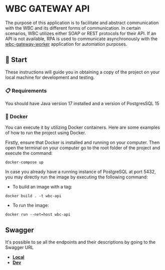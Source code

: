 # WBC GATEWAY API

The purpose of this application is to facilitate and abstract communication with the WBC and its different forms of communication.
In certain scenarios, WBC utilizes either SOAP or REST protocols for their API. If an API is not available, RPA is used to communicate asynchronously with the [wbc-gateway-worker](https://github.com/Matrix-Energia/matrix.wbc.gateway.worker) application for automation purposes.

## 🚀 Start

These instructions will guide you in obtaining a copy of the project on your local machine for development and testing.

### 📋 Requirements

You should have Java version 17 installed and a version of PostgresSQL 15

### 🐳 Docker

You can execute it by utilizing Docker containers. Here are some examples of how to run the project using Docker.

Firstly, ensure that Docker is installed and running on your computer. Then open the terminal on your computer go to the root folder of the project and execute the command:

``` shell
docker-compose up
```

In case you already have a running instance of PostgreSQL at port 5432, you may directly run the image by executing the following command:
- To build an image with a tag:
``` shell
docker build . -t wbc-api     
```

- To run the image:
``` shell
docker run --net=host wbc-api    
```

## Swagger
It's possible to se all the endpoints and their descriptions by going to the Swagger URL

- **[Local](http://localhost:8080/swagger)**
- **[Dev](https://dev-app.matrixenergia.com/contra-cheque/swagger-ui/index.html)**